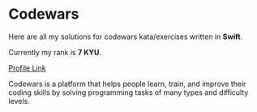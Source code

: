 # Codewars
Here are all my solutions for codewars kata/exercises written in <b>Swift</b>.

Currently my rank is <b>7 KYU</b>.

[Profile Link](https://www.codewars.com/users/krekumba)

Codewars is a platform that helps people learn, train, and improve their coding skills by solving programming tasks of many types and difficulty levels.
